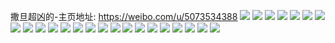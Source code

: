 撒旦超凶的-主页地址: https://weibo.com/u/5073534388 
![](https://wx4.sinaimg.cn/mw2000/005xm23Oly1h9gk1a1ks3j32c0340kjm.jpg) 
![](https://wx4.sinaimg.cn/mw2000/005xm23Oly1h9gk0r59akj30u0140duw.jpg) 
![](https://wx4.sinaimg.cn/mw2000/005xm23Oly1h9gk0pf0tvj32c03407wj.jpg) 
![](https://wx4.sinaimg.cn/mw2000/005xm23Oly1h9gk0qcc8hj316n1lmb29.jpg) 
![](https://wx4.sinaimg.cn/mw2000/005xm23Oly1h9gk10y4s0j316n1kwkjl.jpg) 
![](https://wx4.sinaimg.cn/mw2000/005xm23Oly1h9gk0qr7nuj30u01407ib.jpg) 
![](https://wx4.sinaimg.cn/mw2000/005xm23Oly1h9gk0vfoz4j32eo37khdu.jpg) 
![](https://wx4.sinaimg.cn/mw2000/005xm23Oly1h9gk0y4315j31nz280kjl.jpg) 
![](https://wx4.sinaimg.cn/mw2000/005xm23Oly1h9gk16xuo5j32c03407wj.jpg) 
![](https://wx4.sinaimg.cn/mw2000/005xm23Oly1h9gk11hnyxj31561jxqt1.jpg) 
![](https://wx4.sinaimg.cn/mw2000/005xm23Oly1h9gk1datboj32c0340x6q.jpg) 
![](https://wx4.sinaimg.cn/mw2000/005xm23Oly1h9gk1bsdvej32c0340e83.jpg) 
![](https://wx4.sinaimg.cn/mw2000/005xm23Oly1h5kno4gt24j31pg2danpd.jpg) 
![](https://wx4.sinaimg.cn/mw2000/005xm23Oly1h5knnr62zvj31pu2dcu0x.jpg) 
![](https://wx4.sinaimg.cn/mw2000/005xm23Oly1h5eykiuv91j32bc334b29.jpg) 
![](https://wx4.sinaimg.cn/mw2000/005xm23Oly1h5eyklgi7dj31ho1zkx6p.jpg) 
![](https://wx4.sinaimg.cn/mw2000/005xm23Oly1h5eykmzfx7j32bc334kjl.jpg) 
![](https://wx4.sinaimg.cn/mw2000/005xm23Oly1h5eyknr40dj30zo1bi4ew.jpg) 
![](https://wx4.sinaimg.cn/mw2000/005xm23Oly1h5eykolr20j30zo1bkqqr.jpg) 
![](https://wx4.sinaimg.cn/mw2000/005xm23Oly1h5eyllbbtcj31ho1zkb29.jpg) 
![](https://wx4.sinaimg.cn/mw2000/005xm23Oly1h5eykptdgjj31hm1zib29.jpg) 
![](https://wx4.sinaimg.cn/mw2000/005xm23Oly1h5eykqe9l8j315o1e04dl.jpg) 
![](https://wx4.sinaimg.cn/mw2000/005xm23Oly1h569c2ojutj30u0141jyj.jpg) 
![](https://wx4.sinaimg.cn/mw2000/005xm23Oly1h569c5ikz5j30u013zneb.jpg) 

